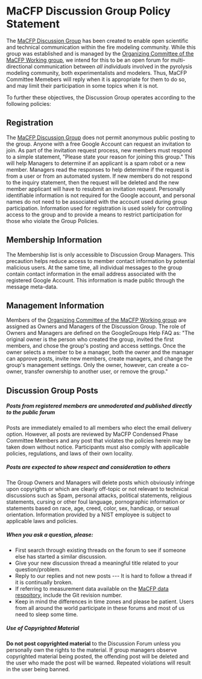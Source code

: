 # MaCFP Discussion Group Policy Statement

The [MaCFP Discussion Group](https://groups.google.com/g/macfp-discussions) has been created to enable open scientific and technical communication within the fire modeling community. While this group was established and is managed by the [Organizing Committee of the MaCFP Working group](https://iafss.org/macfp/), we intend for this to be an open forum for multi-directional communication between *all individuals* involved in the pyrolysis modeling community, both experimentalists and modelers. Thus, MaCFP Committee Memebers will reply when it is appropriate for them to do so, and may limit their participation in some topics when it is not.  

To further these objectives, the Discussion Group operates according to the following policies:

## Registration

The [MaCFP Discussion Group](https://groups.google.com/g/macfp-discussions) does not permit anonymous public posting to the group.  Anyone with a free Google Account can request an invitation to join.  As part of the invitation request process, new members must respond to a simple statement, "Please state your reason for joining this group."  This will help Managers to determine if an applicant is a spam robot or a new member. Managers read the responses to help determine if the request is from a user or from an automated system.  If new members do not respond to the inquiry statement, then the request will be deleted and the new member applicant will have to resubmit an invitation request. Personally identifiable information is not required for the Google account, and personal names do not need to be associated with the account used during group participation.  Information used for registration is used solely for controlling access to the group and to provide a means to restrict participation for those who violate the Group Policies.

## Membership Information

The Membership list is only accessible to Discussion Group Managers. This precaution helps reduce access to member contact information by potential malicious users. At the same time, all individual messages to the group contain contact information in the email address associated with the registered Google Account.  This information is made public through the message meta-data.

## Management Information

 Members of the [Organizing Committee of the MaCFP Working group](https://iafss.org/macfp/) are assigned as Owners and Managers of the Discussion Group.  The role of Owners and Managers are defined on the GoogleGroups Help FAQ as:
"The original owner is the person who created the group, invited the first members, and chose the group's posting and access settings. Once the owner selects a member to be a manager, both the owner and the manager can approve posts, invite new members, create managers, and change the group's management settings. Only the owner, however, can create a co-owner, transfer ownership to another user, or remove the group."

## Discussion Group Posts

##### Posts from registered members are unmoderated and published directly to the public forum
Posts are immediately emailed to all members who elect the email delivery option.  However, all posts are reviewed by MaCFP Condensed Phase Committee Members and any post that violates the policies herein may be taken down without notice.  Participants must also comply with applicable policies, regulations, and laws of their own locality. 

##### Posts are expected to show respect and consideration to others
The Group Owners and Managers will delete posts which obviously infringe upon copyrights or which are clearly off-topic or not relevant to technical discussions such as Spam, personal attacks, political statements, religious statements, cursing or other foul language, pornographic information or statements based on race, age, creed, color, sex, handicap, or sexual orientation.  Information provided by a NIST employee is subject to applicable laws and policies.

##### When you ask a question, please:
- First search through existing threads on the forum to see if someone else has started a similar discussion.
- Give your new discussion thread a meaningful title related to your question/problem.
- Reply to our replies and not new posts --- It is hard to follow a thread if it is continually broken.
- If referring to measurement data available on the [MaCFP data respoitory](https://github.com/MaCFP/), include the Git revision number.
- Keep in mind the differences in time zones and please be patient. Users from all around the world participate in these forums and most of us need to sleep some time.


##### Use of Copyrighted Material
**Do not post copyrighted material** to the Discussion Forum unless you personally own the rights to the material. If group managers observe copyrighted material being posted, the offending post will be deleted and the user who made the post will be warned. Repeated violations will result in the user being banned.